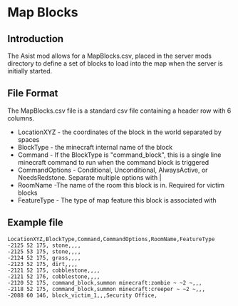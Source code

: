 # Map Blocks

## Introduction

The Asist mod allows for a MapBlocks.csv, placed in the server mods directory to define a set of blocks to load into the map when the server is initially started.

## File Format

The MapBlocks.csv file is a standard csv file containing a header row with 6 columns.

- LocationXYZ - the coordinates of the block in the world separated by spaces
- BlockType - the minecraft internal name of the block
- Command - If the BlockType is "command_block", this is a single line minecraft command to run when the command block is triggered
- CommandOptions - Conditional, Unconditional, AlwaysActive, or NeedsRedstone. Separate multiple options with |
- RoomName -The name of the room this block is in. Required for victim blocks
- FeatureType - The type of map feature this block is associated with

## Example file

``` csv
LocationXYZ,BlockType,Command,CommandOptions,RoomName,FeatureType
-2125 52 175, stone,,,,
-2125 53 175, stone,,,,
-2124 52 175, grass,,,,
-2123 52 175, dirt,,,,
-2121 52 175, cobblestone,,,,
-2121 52 176, cobblestone,,,,
-2120 52 175, command_block,summon minecraft:zombie ~ ~2 ~,,,
-2118 52 175, command_block,summon minecraft:creeper ~ ~2 ~,,,
-2088 60 146, block_victim_1,,,Security Office,
```
